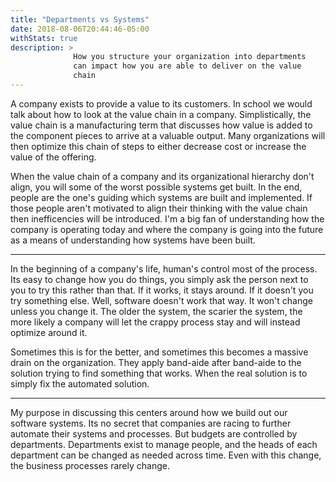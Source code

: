 ```yaml
---
title: "Departments vs Systems"
date: 2018-08-06T20:44:46-05:00
withStats: true
description: >
              How you structure your organization into departments
              can impact how you are able to deliver on the value
              chain
---
```


A company exists to provide a value to its customers. In school we would talk about how to look at the value chain in a company. Simplistically, the value chain is a manufacturing term that discusses how value is added to the component pieces to arrive at a valuable output. Many organizations will then optimize this chain of steps to either decrease cost or increase the value of the offering.

When the value chain of a company and its organizational hierarchy don't align, you will some of the worst possible systems get built. In the end, people are the one's guiding which systems are built and implemented. If those people aren't motivated to align their thinking with the value chain then inefficencies will be introduced. I'm a big fan of understanding how the company is operating today and where the company is going into the future as a means of understanding how systems have been built.

---

In the beginning of a company's life, human's control most of the process. Its easy to change how you do things, you simply ask the person next to you to try this rather than that. If it works, it stays around. If it doesn't you try something else. Well, software doesn't work that way. It won't change unless you change it. The older the system, the scarier the system, the more likely a company will let the crappy process stay and will instead optimize around it.

Sometimes this is for the better, and sometimes this becomes a massive drain on the organization. They apply band-aide after band-aide to the solution trying to find something that works. When the real solution is to simply fix the automated solution.

---

My purpose in discussing this centers around how we build out our software systems. Its no secret that companies are racing to further automate their systems and processes. But budgets are controlled by departments. Departments exist to manage people, and the heads of each department can be changed as needed across time. Even with this change, the business processes rarely change.
